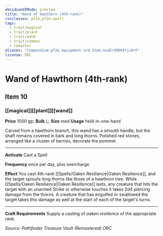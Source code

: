 ```yaml
---
obsidianUIMode: preview
title: "Wand of Hawthorn (4th-rank)"
cssclasses: pf2e,pf2e-spell
tags:
  - trait/magical
  - trait/plant
  - trait/wand
  - trait/common
  - remaster
aliases: "Compendium.pf2e.equipment-srd.Item.ooaErd0DHZYju9rF"
license: ORC
---
```

# Wand of Hawthorn (4th-rank)
## Item 10
### [[magical]][[plant]][[wand]]


**Price** 1000 gp; 
**Bulk** L; **Size** med
**Usage** held-in-one-hand

Carved from a hawthorn branch, this wand has a smooth handle, but the shaft remains covered in bark and long thorns. Polished red stones, arranged like a cluster of berries, decorate the pommel.

* * *

**Activate** Cast a Spell

**Frequency** once per day, plus overcharge

**Effect** You cast 4th-rank [[Spells/Oaken Resilience|Oaken Resilience]], and the target sprouts long thorns like those of a hawthorn tree. While [[Spells/Oaken Resilience|Oaken Resilience]] lasts, any creature that hits the target with an unarmed Strike or otherwise touches it takes 2d4 piercing damage from the thorns. A creature that has engulfed or swallowed the target takes this damage as well at the start of each of the target's turns.

* * *

**Craft Requirements** Supply a casting of _oaken resilience_ of the appropriate rank.

*Source: Pathfinder Treasure Vault (Remastered)*
*ORC*
